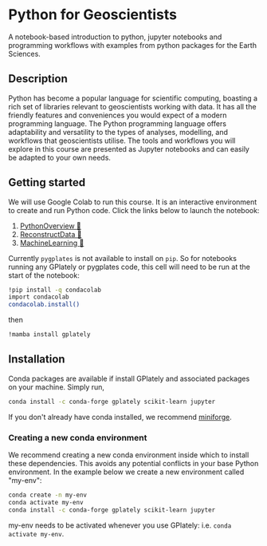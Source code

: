 # Python for Geoscientists

A notebook-based introduction to python, jupyter notebooks and programming workflows with examples from python packages for the Earth Sciences.

## Description

Python has become a popular language for scientific computing, boasting a rich set of libraries relevant to geoscientists working with data. It has all the friendly features and conveniences you would expect of a modern programming language. The Python programming language offers adaptability and versatility to the types of analyses, modelling, and workflows that geoscientists utilise. The tools and workflows you will explore in this course are presented as Jupyter notebooks and can easily be adapted to your own needs.

## Getting started

We will use Google Colab to run this course. It is an interactive environment to create and run Python code. Click the links below to launch the notebook:

1. [PythonOverview :rocket:](https://colab.research.google.com/github/brmather/Python_for_Geoscientists/blob/main/1_PythonOverview.ipynb)
2. [ReconstructData :rocket:](https://colab.research.google.com/github/brmather/Python_for_Geoscientists/blob/main/2_ReconstructData.ipynb)
3. [MachineLearning :rocket:](https://colab.research.google.com/github/brmather/Python_for_Geoscientists/blob/main/3_MachineLearning.ipynb)

Currently `pygplates` is not available to install on `pip`. So for notebooks running any GPlately or pygplates code, this cell will need to be run at the start of the notebook:

```sh
!pip install -q condacolab
import condacolab
condacolab.install()
```

then

```sh
!mamba install gplately
```

## Installation

Conda packages are available if install GPlately and associated packages on your machine. Simply run,

```sh
conda install -c conda-forge gplately scikit-learn jupyter
```

If you don't already have conda installed, we recommend [miniforge](https://github.com/conda-forge/miniforge).


### Creating a new conda environment

We recommend creating a new conda environment inside which to install these dependencies. This avoids any potential conflicts in your base Python environment. In the example below we create a new environment called "my-env":

```sh
conda create -n my-env
conda activate my-env
conda install -c conda-forge gplately scikit-learn jupyter
```

my-env needs to be activated whenever you use GPlately: i.e. `conda activate my-env`.